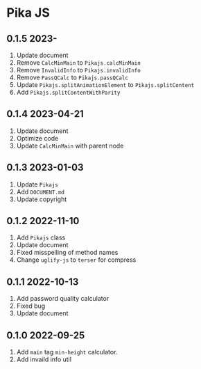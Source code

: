 # Pika JS

## 0.1.5 2023-

1. Update document
2. Remove `CalcMinMain` to `Pikajs.calcMinMain`
3. Remove `InvalidInfo` to `Pikajs.invalidInfo`
4. Remove `PassQCalc` to `Pikajs.passQCalc`
5. Update `Pikajs.splitAnimationElement` to `Pikajs.splitContent`
6. Add `Pikajs.splitContentWithParity`

## 0.1.4 2023-04-21

1. Update document
2. Optimize code
3. Update `CalcMinMain` with parent node

## 0.1.3 2023-01-03

1. Update `Pikajs`
2. Add `DOCUMENT.md`
3. Update copyright

## 0.1.2 2022-11-10

1. Add `Pikajs` class
2. Update document
3. Fixed misspelling of method names
4. Change `uglify-js` to `terser` for compress

## 0.1.1 2022-10-13

1. Add password quality calculator
2. Fixed bug
3. Update document

## 0.1.0 2022-09-25

1. Add `main` tag `min-height` calculator.
2. Add invaild info util

